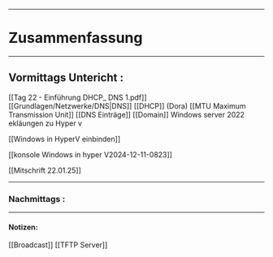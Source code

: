 

___

# Zusammenfassung








----

## Vormittags Untericht : 

[[Tag 22 - Einführung DHCP_ DNS 1.pdf]]
[[Grundlagen/Netzwerke/DNS|DNS]]
[[DHCP]]   (Dora)
[[MTU Maximum Transmission Unit]]
[[DNS Einträge]]
[[Domain]]
Windows server 2022
 ekläungen zu Hyper v 
 
 [[Windows in HyperV einbinden]]


[[konsole Windows in hyper V2024-12-11-0823]]

[[Mitschrift 22.01.25]]


----

### Nachmittags :







___

#### Notizen: 
[[Broadcast]]
[[TFTP Server]]
